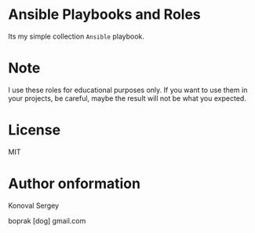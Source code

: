 # Ansible Playbooks and Roles

Its my simple collection `Ansible` playbook.


# Note

I use these roles for educational purposes only. If you want to use them in your projects, be careful, maybe the result will not be what you expected.


# License

MIT


# Author onformation

Konoval Sergey

boprak [dog] gmail.com
